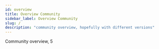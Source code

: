 ```yaml
---
id: overview
title: Overview Community
sidebar_label: Overview Community
slug: /
description: "community overview, hopefully with different versions"
---
```


Community overview, 5
